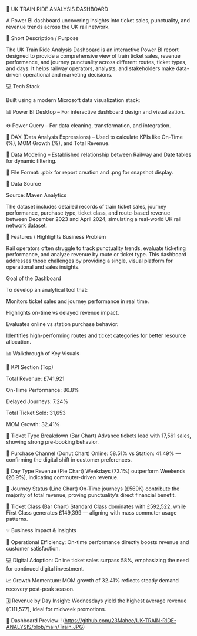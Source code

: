 🚆 UK TRAIN RIDE ANALYSIS DASHBOARD

A Power BI dashboard uncovering insights into ticket sales, punctuality, and revenue trends across the UK rail network.

🎯 Short Description / Purpose

The UK Train Ride Analysis Dashboard is an interactive Power BI report designed to provide a comprehensive view of train ticket sales, revenue performance, and journey punctuality across different routes, ticket types, and days. It helps railway operators, analysts, and stakeholders make data-driven operational and marketing decisions.

💻 Tech Stack

Built using a modern Microsoft data visualization stack:

📊 Power BI Desktop – For interactive dashboard design and visualization.

⚙️ Power Query – For data cleaning, transformation, and integration.

🧮 DAX (Data Analysis Expressions) – Used to calculate KPIs like On-Time (%), MOM Growth (%), and Total Revenue.

🔗 Data Modeling – Established relationship between Railway and Date tables for dynamic filtering.

📁 File Format: .pbix for report creation and .png for snapshot display.

📂 Data Source

Source: Maven Analytics

The dataset includes detailed records of train ticket sales, journey performance, purchase type, ticket class, and route-based revenue between December 2023 and April 2024, simulating a real-world UK rail network dataset.

🌟 Features / Highlights
Business Problem

Rail operators often struggle to track punctuality trends, evaluate ticketing performance, and analyze revenue by route or ticket type. This dashboard addresses those challenges by providing a single, visual platform for operational and sales insights.

Goal of the Dashboard

To develop an analytical tool that:

Monitors ticket sales and journey performance in real time.

Highlights on-time vs delayed revenue impact.

Evaluates online vs station purchase behavior.

Identifies high-performing routes and ticket categories for better resource allocation.

📊 Walkthrough of Key Visuals

🔹 KPI Section (Top)

Total Revenue: £741,921

On-Time Performance: 86.8%

Delayed Journeys: 7.24%

Total Ticket Sold: 31,653

MOM Growth: 32.41%

🔹 Ticket Type Breakdown (Bar Chart)
Advance tickets lead with 17,561 sales, showing strong pre-booking behavior.

🔹 Purchase Channel (Donut Chart)
Online: 58.51% vs Station: 41.49% — confirming the digital shift in customer preferences.

🔹 Day Type Revenue (Pie Chart)
Weekdays (73.1%) outperform Weekends (26.9%), indicating commuter-driven revenue.

🔹 Journey Status (Line Chart)
On-Time journeys (£569K) contribute the majority of total revenue, proving punctuality’s direct financial benefit.

🔹 Ticket Class (Bar Chart)
Standard Class dominates with £592,522, while First Class generates £149,399 — aligning with mass commuter usage patterns.

💡 Business Impact & Insights

🚉 Operational Efficiency: On-time performance directly boosts revenue and customer satisfaction.

💻 Digital Adoption: Online ticket sales surpass 58%, emphasizing the need for continued digital investment.

📈 Growth Momentum: MOM growth of 32.41% reflects steady demand recovery post-peak season.

🗓️ Revenue by Day Insight: Wednesdays yield the highest average revenue (£111,577), ideal for midweek promotions.

📸 Dashboard Preview: !(https://github.com/23Mahee/UK-TRAIN-RIDE-ANALYSIS/blob/main/Train.JPG)
